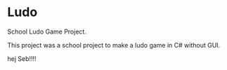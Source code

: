 # Ludo
School Ludo Game Project.

This project was a school project to make a ludo game in C# without GUI.

hej Seb!!!!
